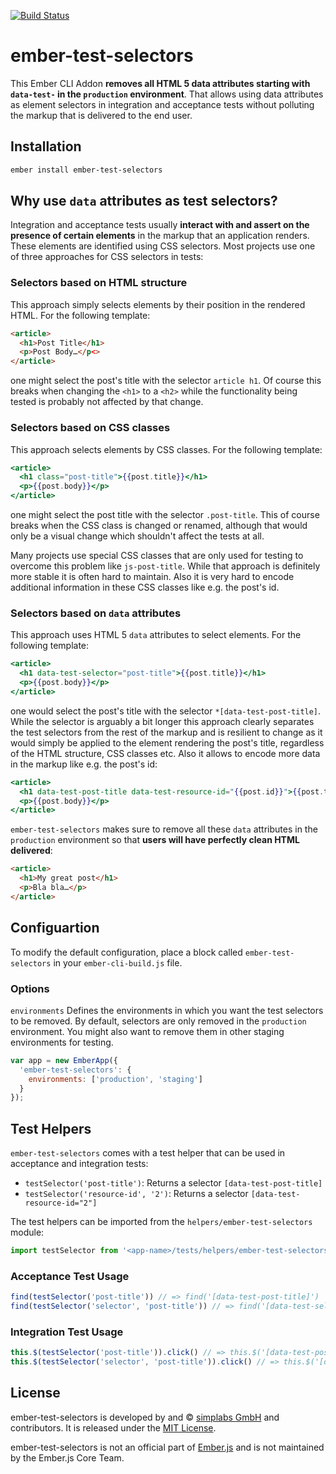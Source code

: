 [![Build Status](https://travis-ci.org/simplabs/ember-test-selectors.svg?branch=master)](https://travis-ci.org/simplabs/ember-test-selectors)

# ember-test-selectors

This Ember CLI Addon __removes all HTML 5 data attributes starting with
`data-test-` in the `production` environment__. That allows using data
attributes as element selectors in integration and acceptance tests without
polluting the markup that is delivered to the end user.

## Installation

```bash
ember install ember-test-selectors
```

## Why use `data` attributes as test selectors?

Integration and acceptance tests usually __interact with and assert on the
presence of certain elements__ in the markup that an application renders. These
elements are identified using CSS selectors. Most projects use one of three
approaches for CSS selectors in tests:

### Selectors based on HTML structure

This approach simply selects elements by their position in the rendered HTML.
For the following template:

```html
<article>
  <h1>Post Title</h1>
  <p>Post Body…</p<>
</article>
```

one might select the post's title with the selector `article h1`. Of course
this breaks when changing the `<h1>` to a `<h2>` while the functionality being
tested is probably not affected by that change.

### Selectors based on CSS classes

This approach selects elements by CSS classes. For the following template:

```hbs
<article>
  <h1 class="post-title">{{post.title}}</h1>
  <p>{{post.body}}</p>
</article>
```

one might select the post title with the selector `.post-title`. This of course
breaks when the CSS class is changed or renamed, although that would only be a
visual change which shouldn't affect the tests at all.

Many projects use special CSS classes that are only used for testing to
overcome this problem like `js-post-title`. While that approach is definitely
more stable it is often hard to maintain. Also it is very hard to encode
additional information in these CSS classes like e.g. the post's id.

### Selectors based on `data` attributes

This approach uses HTML 5 `data` attributes to select elements. For the
following template:

```hbs
<article>
  <h1 data-test-selector="post-title">{{post.title}}</h1>
  <p>{{post.body}}</p>
</article>
```

one would select the post's title with the selector
`*[data-test-post-title]`. While the selector is arguably a bit longer this
approach clearly separates the test selectors from the rest of the markup and
is resilient to change as it would simply be applied to the element rendering
the post's title, regardless of the HTML structure, CSS classes etc. Also it
allows to encode more data in the markup like e.g. the post's id:

```hbs
<article>
  <h1 data-test-post-title data-test-resource-id="{{post.id}}">{{post.title}}</h1>
  <p>{{post.body}}</p>
</article>
```

`ember-test-selectors` makes sure to remove all these `data` attributes in the
`production` environment so that __users will have perfectly clean HTML
delivered__:

```html
<article>
  <h1>My great post</h1>
  <p>Bla bla…</p>
</article>
```

## Configuartion
To modify the default configuration, place a block called `ember-test-selectors`
in your `ember-cli-build.js` file.

### Options

`environments`
Defines the environments in which you want the test selectors to be removed.
By default, selectors are only removed in the `production` environment. You
might also want to remove them in other staging environments for testing.

```javascript
var app = new EmberApp({
  'ember-test-selectors': {
    environments: ['production', 'staging']
  }
});
```

## Test Helpers

`ember-test-selectors` comes with a test helper that can be used in acceptance
and integration tests:

* `testSelector('post-title')`: Returns a selector `[data-test-post-title]`
* `testSelector('resource-id', '2')`: Returns a selector `[data-test-resource-id="2"]`

The test helpers can be imported from the `helpers/ember-test-selectors`
module:

```javascript
import testSelector from '<app-name>/tests/helpers/ember-test-selectors';
```

### Acceptance Test Usage

```js
find(testSelector('post-title')) // => find('[data-test-post-title]')
find(testSelector('selector', 'post-title')) // => find('[data-test-selector="post-title"]')
```

### Integration Test Usage

```js
this.$(testSelector('post-title')).click() // => this.$('[data-test-post-title]').click()
this.$(testSelector('selector', 'post-title')).click() // => this.$('[data-test-selector="post-title"]').click()
```

## License

ember-test-selectors is developed by and &copy;
[simplabs GmbH](http://simplabs.com) and contributors. It is released under the
[MIT License](https://github.com/simplabs/ember-simple-auth/blob/master/LICENSE).

ember-test-selectors is not an official part of [Ember.js](http://emberjs.com)
and is not maintained by the Ember.js Core Team.
